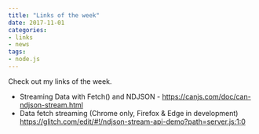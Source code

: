 ```yaml
---
title: "Links of the week"
date: 2017-11-01
categories:
- links
- news
tags:
- node.js
---
```


Check out my links of the week.
<!--more-->

* Streaming Data with Fetch() and NDJSON - https://canjs.com/doc/can-ndjson-stream.html
* Data fetch streaming (Chrome only, Firefox & Edge in development) https://glitch.com/edit/#!/ndjson-stream-api-demo?path=server.js:1:0
